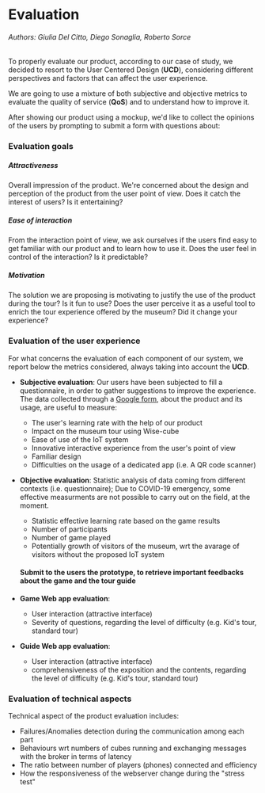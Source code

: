 # Evaluation

###### Authors: Giulia Del Citto, Diego Sonaglia, Roberto Sorce

To properly evaluate our product, according to our case of study, we decided to resort to the User Centered Design (__UCD__), considering different perspectives and factors that can affect the user experience.

We are going to use a mixture of both subjective and objective metrics to evaluate the quality of service (__QoS__) and to understand how to improve it.

After showing our product using a mockup, we'd like to collect the opinions of the users by prompting to submit a form with questions about: 

### Evaluation goals

  ##### Attractiveness 
 Overall impression of the product. We're concerned about the design and perception of the product from the user point of view. Does it catch the interest of users? Is it entertaining? 

  ##### Ease of interaction
 From the interaction point of view, we ask ourselves if the users find easy to get familiar with our product and to learn how to use it. Does the user feel in control of the interaction? Is it predictable? 

  ##### Motivation
 The solution we are proposing is motivating to justify the use of the product during the tour? Is it fun to use? Does the user perceive it as a useful tool to enrich the tour experience offered by the museum? Did it change your experience?


### Evaluation of the user experience

For what concerns the evaluation of each component of our system, we report below the metrics considered, always taking into account the __UCD__.

- __Subjective evaluation__: Our users have been subjected to fill a questionnaire, in order to gather suggestions to improve the experience. The data collected through a [Google form](https://forms.gle/j8imT1uCAk1TxU6y6), about the product and its usage, are useful to measure:
  - The user's learning rate with the help of our product
  - Impact on the museum tour using Wise-cube
  - Ease of use of the IoT system
  - Innovative interactive experience from the user's point of view
  - Familiar design
  - Difficulties on the usage of a dedicated app (i.e. A QR code scanner)

- __Objective evaluation__: Statistic analysis of data coming from different contexts (i.e. questionnaire); Due to COVID-19 emergency, some effective measurments are not possible to carry out on the field, at the moment. 
  - Statistic effective learning rate based on the game results 
  - Number of participants 
  - Number of game played 
  - Potentially growth of visitors of the museum, wrt the avarage of visitors without the proposed IoT system
  
  #### Submit to the users the prototype, to retrieve important feedbacks about the game and the tour guide

- __Game Web app evaluation__: 
  - User interaction (attractive interface)
  - Severity of questions, regarding the level of difficulty (e.g. Kid's tour, standard tour)
  
- __Guide Web app evaluation__:
  - User interaction (attractive interface)
  - comprehensiveness of the exposition and the contents, regarding the level of difficulty (e.g. Kid's tour, standard tour)
  
### Evaluation of technical aspects

Technical aspect of the product evaluation includes:

- Failures/Anomalies detection during the communication among each part
- Behaviours wrt numbers of cubes running and exchanging messages with the broker in terms of latency
- The ratio between number of players (phones) connected and efficiency
- How the responsiveness of the webserver change  during the "stress test"







